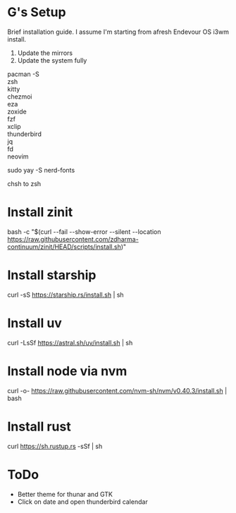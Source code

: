 # G's Setup

Brief installation guide. I assume I'm starting from afresh Endevour OS i3wm install.

1. Update the mirrors
2. Update the system fully

pacman -S \
  zsh \
  kitty \
  chezmoi \
  eza \
  zoxide \
  fzf \
  xclip \
  thunderbird \
  jq \
  fd \
  neovim

sudo yay -S nerd-fonts

chsh to zsh

# Install zinit
bash -c "$(curl --fail --show-error --silent --location https://raw.githubusercontent.com/zdharma-continuum/zinit/HEAD/scripts/install.sh)"

# Install starship
curl -sS https://starship.rs/install.sh | sh

# Install uv
curl -LsSf https://astral.sh/uv/install.sh | sh

# Install node via nvm
curl -o- https://raw.githubusercontent.com/nvm-sh/nvm/v0.40.3/install.sh | bash

# Install rust
curl https://sh.rustup.rs -sSf | sh

# ToDo
- Better theme for thunar and GTK
- Click on date and open thunderbird calendar
